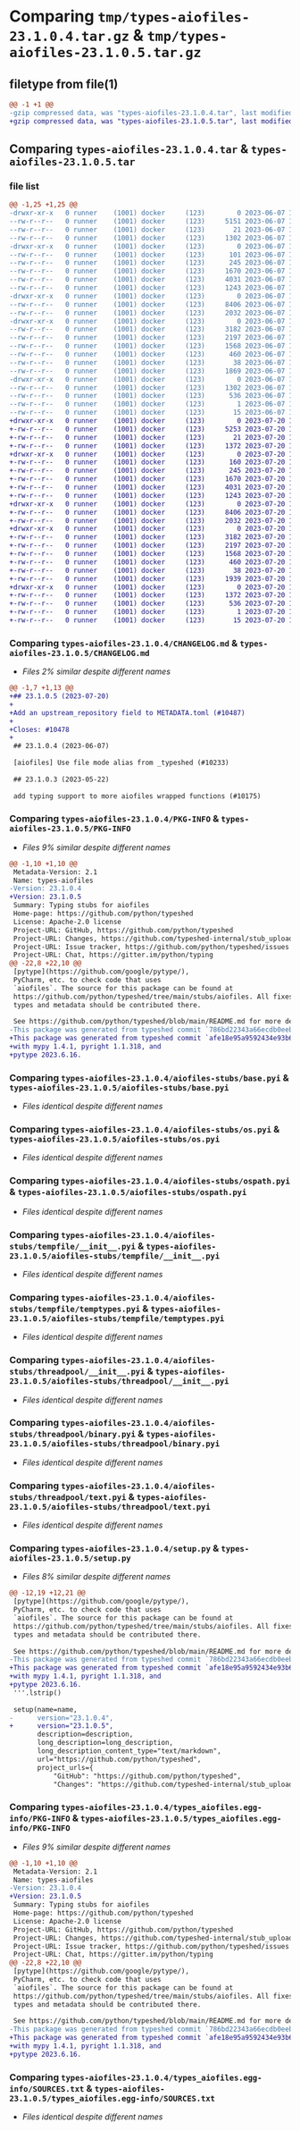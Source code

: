 # Comparing `tmp/types-aiofiles-23.1.0.4.tar.gz` & `tmp/types-aiofiles-23.1.0.5.tar.gz`

## filetype from file(1)

```diff
@@ -1 +1 @@
-gzip compressed data, was "types-aiofiles-23.1.0.4.tar", last modified: Wed Jun  7 15:15:35 2023, max compression
+gzip compressed data, was "types-aiofiles-23.1.0.5.tar", last modified: Thu Jul 20 15:16:14 2023, max compression
```

## Comparing `types-aiofiles-23.1.0.4.tar` & `types-aiofiles-23.1.0.5.tar`

### file list

```diff
@@ -1,25 +1,25 @@
-drwxr-xr-x   0 runner    (1001) docker     (123)        0 2023-06-07 15:15:35.199396 types-aiofiles-23.1.0.4/
--rw-r--r--   0 runner    (1001) docker     (123)     5151 2023-06-07 15:15:32.000000 types-aiofiles-23.1.0.4/CHANGELOG.md
--rw-r--r--   0 runner    (1001) docker     (123)       21 2023-06-07 15:15:32.000000 types-aiofiles-23.1.0.4/MANIFEST.in
--rw-r--r--   0 runner    (1001) docker     (123)     1302 2023-06-07 15:15:35.199396 types-aiofiles-23.1.0.4/PKG-INFO
-drwxr-xr-x   0 runner    (1001) docker     (123)        0 2023-06-07 15:15:35.199396 types-aiofiles-23.1.0.4/aiofiles-stubs/
--rw-r--r--   0 runner    (1001) docker     (123)      101 2023-06-07 15:15:32.000000 types-aiofiles-23.1.0.4/aiofiles-stubs/METADATA.toml
--rw-r--r--   0 runner    (1001) docker     (123)      245 2023-06-07 15:15:14.000000 types-aiofiles-23.1.0.4/aiofiles-stubs/__init__.pyi
--rw-r--r--   0 runner    (1001) docker     (123)     1670 2023-06-07 15:15:14.000000 types-aiofiles-23.1.0.4/aiofiles-stubs/base.pyi
--rw-r--r--   0 runner    (1001) docker     (123)     4031 2023-06-07 15:15:14.000000 types-aiofiles-23.1.0.4/aiofiles-stubs/os.pyi
--rw-r--r--   0 runner    (1001) docker     (123)     1243 2023-06-07 15:15:14.000000 types-aiofiles-23.1.0.4/aiofiles-stubs/ospath.pyi
-drwxr-xr-x   0 runner    (1001) docker     (123)        0 2023-06-07 15:15:35.199396 types-aiofiles-23.1.0.4/aiofiles-stubs/tempfile/
--rw-r--r--   0 runner    (1001) docker     (123)     8406 2023-06-07 15:15:14.000000 types-aiofiles-23.1.0.4/aiofiles-stubs/tempfile/__init__.pyi
--rw-r--r--   0 runner    (1001) docker     (123)     2032 2023-06-07 15:15:14.000000 types-aiofiles-23.1.0.4/aiofiles-stubs/tempfile/temptypes.pyi
-drwxr-xr-x   0 runner    (1001) docker     (123)        0 2023-06-07 15:15:35.199396 types-aiofiles-23.1.0.4/aiofiles-stubs/threadpool/
--rw-r--r--   0 runner    (1001) docker     (123)     3182 2023-06-07 15:15:14.000000 types-aiofiles-23.1.0.4/aiofiles-stubs/threadpool/__init__.pyi
--rw-r--r--   0 runner    (1001) docker     (123)     2197 2023-06-07 15:15:14.000000 types-aiofiles-23.1.0.4/aiofiles-stubs/threadpool/binary.pyi
--rw-r--r--   0 runner    (1001) docker     (123)     1568 2023-06-07 15:15:14.000000 types-aiofiles-23.1.0.4/aiofiles-stubs/threadpool/text.pyi
--rw-r--r--   0 runner    (1001) docker     (123)      460 2023-06-07 15:15:14.000000 types-aiofiles-23.1.0.4/aiofiles-stubs/threadpool/utils.pyi
--rw-r--r--   0 runner    (1001) docker     (123)       38 2023-06-07 15:15:35.199396 types-aiofiles-23.1.0.4/setup.cfg
--rw-r--r--   0 runner    (1001) docker     (123)     1869 2023-06-07 15:15:32.000000 types-aiofiles-23.1.0.4/setup.py
-drwxr-xr-x   0 runner    (1001) docker     (123)        0 2023-06-07 15:15:35.199396 types-aiofiles-23.1.0.4/types_aiofiles.egg-info/
--rw-r--r--   0 runner    (1001) docker     (123)     1302 2023-06-07 15:15:35.000000 types-aiofiles-23.1.0.4/types_aiofiles.egg-info/PKG-INFO
--rw-r--r--   0 runner    (1001) docker     (123)      536 2023-06-07 15:15:35.000000 types-aiofiles-23.1.0.4/types_aiofiles.egg-info/SOURCES.txt
--rw-r--r--   0 runner    (1001) docker     (123)        1 2023-06-07 15:15:35.000000 types-aiofiles-23.1.0.4/types_aiofiles.egg-info/dependency_links.txt
--rw-r--r--   0 runner    (1001) docker     (123)       15 2023-06-07 15:15:35.000000 types-aiofiles-23.1.0.4/types_aiofiles.egg-info/top_level.txt
+drwxr-xr-x   0 runner    (1001) docker     (123)        0 2023-07-20 15:16:14.077120 types-aiofiles-23.1.0.5/
+-rw-r--r--   0 runner    (1001) docker     (123)     5253 2023-07-20 15:16:13.000000 types-aiofiles-23.1.0.5/CHANGELOG.md
+-rw-r--r--   0 runner    (1001) docker     (123)       21 2023-07-20 15:16:13.000000 types-aiofiles-23.1.0.5/MANIFEST.in
+-rw-r--r--   0 runner    (1001) docker     (123)     1372 2023-07-20 15:16:14.077120 types-aiofiles-23.1.0.5/PKG-INFO
+drwxr-xr-x   0 runner    (1001) docker     (123)        0 2023-07-20 15:16:14.077120 types-aiofiles-23.1.0.5/aiofiles-stubs/
+-rw-r--r--   0 runner    (1001) docker     (123)      160 2023-07-20 15:16:13.000000 types-aiofiles-23.1.0.5/aiofiles-stubs/METADATA.toml
+-rw-r--r--   0 runner    (1001) docker     (123)      245 2023-07-20 15:15:13.000000 types-aiofiles-23.1.0.5/aiofiles-stubs/__init__.pyi
+-rw-r--r--   0 runner    (1001) docker     (123)     1670 2023-07-20 15:15:13.000000 types-aiofiles-23.1.0.5/aiofiles-stubs/base.pyi
+-rw-r--r--   0 runner    (1001) docker     (123)     4031 2023-07-20 15:15:13.000000 types-aiofiles-23.1.0.5/aiofiles-stubs/os.pyi
+-rw-r--r--   0 runner    (1001) docker     (123)     1243 2023-07-20 15:15:13.000000 types-aiofiles-23.1.0.5/aiofiles-stubs/ospath.pyi
+drwxr-xr-x   0 runner    (1001) docker     (123)        0 2023-07-20 15:16:14.077120 types-aiofiles-23.1.0.5/aiofiles-stubs/tempfile/
+-rw-r--r--   0 runner    (1001) docker     (123)     8406 2023-07-20 15:15:13.000000 types-aiofiles-23.1.0.5/aiofiles-stubs/tempfile/__init__.pyi
+-rw-r--r--   0 runner    (1001) docker     (123)     2032 2023-07-20 15:15:13.000000 types-aiofiles-23.1.0.5/aiofiles-stubs/tempfile/temptypes.pyi
+drwxr-xr-x   0 runner    (1001) docker     (123)        0 2023-07-20 15:16:14.077120 types-aiofiles-23.1.0.5/aiofiles-stubs/threadpool/
+-rw-r--r--   0 runner    (1001) docker     (123)     3182 2023-07-20 15:15:13.000000 types-aiofiles-23.1.0.5/aiofiles-stubs/threadpool/__init__.pyi
+-rw-r--r--   0 runner    (1001) docker     (123)     2197 2023-07-20 15:15:13.000000 types-aiofiles-23.1.0.5/aiofiles-stubs/threadpool/binary.pyi
+-rw-r--r--   0 runner    (1001) docker     (123)     1568 2023-07-20 15:15:13.000000 types-aiofiles-23.1.0.5/aiofiles-stubs/threadpool/text.pyi
+-rw-r--r--   0 runner    (1001) docker     (123)      460 2023-07-20 15:15:13.000000 types-aiofiles-23.1.0.5/aiofiles-stubs/threadpool/utils.pyi
+-rw-r--r--   0 runner    (1001) docker     (123)       38 2023-07-20 15:16:14.077120 types-aiofiles-23.1.0.5/setup.cfg
+-rw-r--r--   0 runner    (1001) docker     (123)     1939 2023-07-20 15:16:13.000000 types-aiofiles-23.1.0.5/setup.py
+drwxr-xr-x   0 runner    (1001) docker     (123)        0 2023-07-20 15:16:14.077120 types-aiofiles-23.1.0.5/types_aiofiles.egg-info/
+-rw-r--r--   0 runner    (1001) docker     (123)     1372 2023-07-20 15:16:14.000000 types-aiofiles-23.1.0.5/types_aiofiles.egg-info/PKG-INFO
+-rw-r--r--   0 runner    (1001) docker     (123)      536 2023-07-20 15:16:14.000000 types-aiofiles-23.1.0.5/types_aiofiles.egg-info/SOURCES.txt
+-rw-r--r--   0 runner    (1001) docker     (123)        1 2023-07-20 15:16:14.000000 types-aiofiles-23.1.0.5/types_aiofiles.egg-info/dependency_links.txt
+-rw-r--r--   0 runner    (1001) docker     (123)       15 2023-07-20 15:16:14.000000 types-aiofiles-23.1.0.5/types_aiofiles.egg-info/top_level.txt
```

### Comparing `types-aiofiles-23.1.0.4/CHANGELOG.md` & `types-aiofiles-23.1.0.5/CHANGELOG.md`

 * *Files 2% similar despite different names*

```diff
@@ -1,7 +1,13 @@
+## 23.1.0.5 (2023-07-20)
+
+Add an upstream_repository field to METADATA.toml (#10487)
+
+Closes: #10478
+
 ## 23.1.0.4 (2023-06-07)
 
 [aiofiles] Use file mode alias from _typeshed (#10233)
 
 ## 23.1.0.3 (2023-05-22)
 
 add typing support to more aiofiles wrapped functions (#10175)
```

### Comparing `types-aiofiles-23.1.0.4/PKG-INFO` & `types-aiofiles-23.1.0.5/PKG-INFO`

 * *Files 9% similar despite different names*

```diff
@@ -1,10 +1,10 @@
 Metadata-Version: 2.1
 Name: types-aiofiles
-Version: 23.1.0.4
+Version: 23.1.0.5
 Summary: Typing stubs for aiofiles
 Home-page: https://github.com/python/typeshed
 License: Apache-2.0 license
 Project-URL: GitHub, https://github.com/python/typeshed
 Project-URL: Changes, https://github.com/typeshed-internal/stub_uploader/blob/main/data/changelogs/aiofiles.md
 Project-URL: Issue tracker, https://github.com/python/typeshed/issues
 Project-URL: Chat, https://gitter.im/python/typing
@@ -22,8 +22,10 @@
 [pytype](https://github.com/google/pytype/),
 PyCharm, etc. to check code that uses
 `aiofiles`. The source for this package can be found at
 https://github.com/python/typeshed/tree/main/stubs/aiofiles. All fixes for
 types and metadata should be contributed there.
 
 See https://github.com/python/typeshed/blob/main/README.md for more details.
-This package was generated from typeshed commit `786bd22343a66ecdb0eeb3fe053dfb81365608c5`.
+This package was generated from typeshed commit `afe18e95a9592434e93b648de5194cfe54443f84` and was tested
+with mypy 1.4.1, pyright 1.1.318, and
+pytype 2023.6.16.
```

### Comparing `types-aiofiles-23.1.0.4/aiofiles-stubs/base.pyi` & `types-aiofiles-23.1.0.5/aiofiles-stubs/base.pyi`

 * *Files identical despite different names*

### Comparing `types-aiofiles-23.1.0.4/aiofiles-stubs/os.pyi` & `types-aiofiles-23.1.0.5/aiofiles-stubs/os.pyi`

 * *Files identical despite different names*

### Comparing `types-aiofiles-23.1.0.4/aiofiles-stubs/ospath.pyi` & `types-aiofiles-23.1.0.5/aiofiles-stubs/ospath.pyi`

 * *Files identical despite different names*

### Comparing `types-aiofiles-23.1.0.4/aiofiles-stubs/tempfile/__init__.pyi` & `types-aiofiles-23.1.0.5/aiofiles-stubs/tempfile/__init__.pyi`

 * *Files identical despite different names*

### Comparing `types-aiofiles-23.1.0.4/aiofiles-stubs/tempfile/temptypes.pyi` & `types-aiofiles-23.1.0.5/aiofiles-stubs/tempfile/temptypes.pyi`

 * *Files identical despite different names*

### Comparing `types-aiofiles-23.1.0.4/aiofiles-stubs/threadpool/__init__.pyi` & `types-aiofiles-23.1.0.5/aiofiles-stubs/threadpool/__init__.pyi`

 * *Files identical despite different names*

### Comparing `types-aiofiles-23.1.0.4/aiofiles-stubs/threadpool/binary.pyi` & `types-aiofiles-23.1.0.5/aiofiles-stubs/threadpool/binary.pyi`

 * *Files identical despite different names*

### Comparing `types-aiofiles-23.1.0.4/aiofiles-stubs/threadpool/text.pyi` & `types-aiofiles-23.1.0.5/aiofiles-stubs/threadpool/text.pyi`

 * *Files identical despite different names*

### Comparing `types-aiofiles-23.1.0.4/setup.py` & `types-aiofiles-23.1.0.5/setup.py`

 * *Files 8% similar despite different names*

```diff
@@ -12,19 +12,21 @@
 [pytype](https://github.com/google/pytype/),
 PyCharm, etc. to check code that uses
 `aiofiles`. The source for this package can be found at
 https://github.com/python/typeshed/tree/main/stubs/aiofiles. All fixes for
 types and metadata should be contributed there.
 
 See https://github.com/python/typeshed/blob/main/README.md for more details.
-This package was generated from typeshed commit `786bd22343a66ecdb0eeb3fe053dfb81365608c5`.
+This package was generated from typeshed commit `afe18e95a9592434e93b648de5194cfe54443f84` and was tested
+with mypy 1.4.1, pyright 1.1.318, and
+pytype 2023.6.16.
 '''.lstrip()
 
 setup(name=name,
-      version="23.1.0.4",
+      version="23.1.0.5",
       description=description,
       long_description=long_description,
       long_description_content_type="text/markdown",
       url="https://github.com/python/typeshed",
       project_urls={
           "GitHub": "https://github.com/python/typeshed",
           "Changes": "https://github.com/typeshed-internal/stub_uploader/blob/main/data/changelogs/aiofiles.md",
```

### Comparing `types-aiofiles-23.1.0.4/types_aiofiles.egg-info/PKG-INFO` & `types-aiofiles-23.1.0.5/types_aiofiles.egg-info/PKG-INFO`

 * *Files 9% similar despite different names*

```diff
@@ -1,10 +1,10 @@
 Metadata-Version: 2.1
 Name: types-aiofiles
-Version: 23.1.0.4
+Version: 23.1.0.5
 Summary: Typing stubs for aiofiles
 Home-page: https://github.com/python/typeshed
 License: Apache-2.0 license
 Project-URL: GitHub, https://github.com/python/typeshed
 Project-URL: Changes, https://github.com/typeshed-internal/stub_uploader/blob/main/data/changelogs/aiofiles.md
 Project-URL: Issue tracker, https://github.com/python/typeshed/issues
 Project-URL: Chat, https://gitter.im/python/typing
@@ -22,8 +22,10 @@
 [pytype](https://github.com/google/pytype/),
 PyCharm, etc. to check code that uses
 `aiofiles`. The source for this package can be found at
 https://github.com/python/typeshed/tree/main/stubs/aiofiles. All fixes for
 types and metadata should be contributed there.
 
 See https://github.com/python/typeshed/blob/main/README.md for more details.
-This package was generated from typeshed commit `786bd22343a66ecdb0eeb3fe053dfb81365608c5`.
+This package was generated from typeshed commit `afe18e95a9592434e93b648de5194cfe54443f84` and was tested
+with mypy 1.4.1, pyright 1.1.318, and
+pytype 2023.6.16.
```

### Comparing `types-aiofiles-23.1.0.4/types_aiofiles.egg-info/SOURCES.txt` & `types-aiofiles-23.1.0.5/types_aiofiles.egg-info/SOURCES.txt`

 * *Files identical despite different names*

